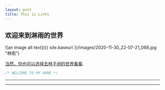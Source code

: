 ```yaml
---
layout: post
title: This is LinYu
---
```


## 欢迎来到淋雨的世界

![an image alt text]({{ site.baseurl }}/images/2020-11-30_22-07-21_068.jpg "林雨")

[当然，你也可以选择去林子闲的世界看看](https://github.com/linzixian0n0).

```javascript
/* WELCOME TO MY HOME */
```



----
****

